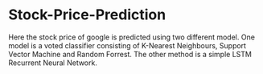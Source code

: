# Stock-Price-Prediction

Here the stock price of google is predicted using two different model.
One model is a voted classifier consisting of K-Nearest Neighbours, Support Vector Machine and Random Forrest.
The other method is a simple LSTM Recurrent Neural Network.

